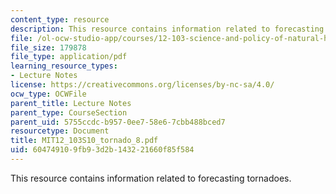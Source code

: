 ```yaml
---
content_type: resource
description: This resource contains information related to forecasting tornadoes.
file: /ol-ocw-studio-app/courses/12-103-science-and-policy-of-natural-hazards-spring-2010/604749109fb93d2b143221660f85f584_MIT12_103S10_tornado_8.pdf
file_size: 179878
file_type: application/pdf
learning_resource_types:
- Lecture Notes
license: https://creativecommons.org/licenses/by-nc-sa/4.0/
ocw_type: OCWFile
parent_title: Lecture Notes
parent_type: CourseSection
parent_uid: 5755ccdc-b957-0ee7-58e6-7cbb488bced7
resourcetype: Document
title: MIT12_103S10_tornado_8.pdf
uid: 60474910-9fb9-3d2b-1432-21660f85f584
---
```

This resource contains information related to forecasting tornadoes.